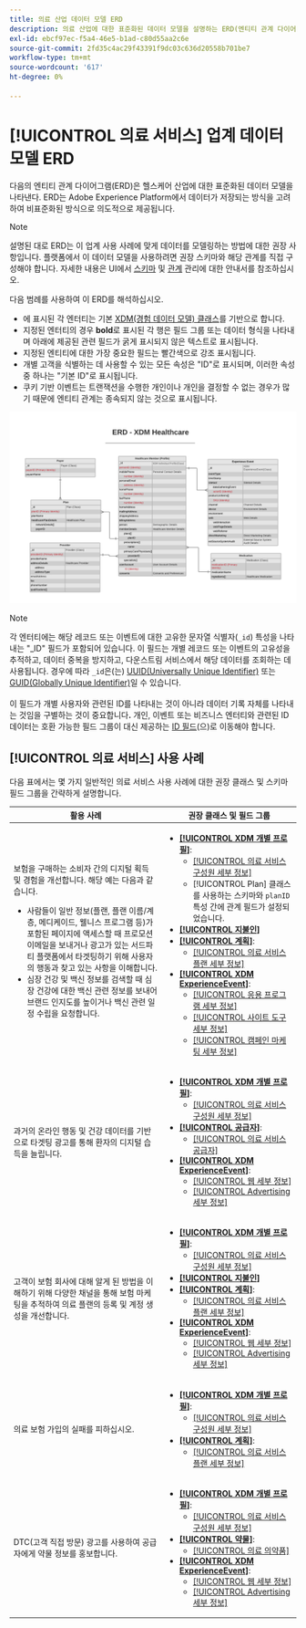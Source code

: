```yaml
---
title: 의료 산업 데이터 모델 ERD
description: 의료 산업에 대한 표준화된 데이터 모델을 설명하는 ERD(엔티티 관계 다이어그램)를 봅니다. 이 데이터 모델은 Adobe Experience Platform에서 사용하기 위해 XDM(Experience Data Model)과 호환됩니다.
exl-id: ebcf97ec-f5a4-46e5-b1ad-c80d55aa2c6e
source-git-commit: 2fd35c4ac29f43391f9dc03c636d20558b701be7
workflow-type: tm+mt
source-wordcount: '617'
ht-degree: 0%

---
```


# [!UICONTROL 의료 서비스] 업계 데이터 모델 ERD

다음의 엔티티 관계 다이어그램(ERD)은 헬스케어 산업에 대한 표준화된 데이터 모델을 나타낸다. ERD는 Adobe Experience Platform에서 데이터가 저장되는 방식을 고려하여 비표준화된 방식으로 의도적으로 제공됩니다.

>[!NOTE]
>
>설명된 대로 ERD는 이 업계 사용 사례에 맞게 데이터를 모델링하는 방법에 대한 권장 사항입니다. 플랫폼에서 이 데이터 모델을 사용하려면 권장 스키마와 해당 관계를 직접 구성해야 합니다. 자세한 내용은 UI에서 [스키마](../../ui/resources/schemas.md) 및 [관계](../../tutorials/relationship-ui.md) 관리에 대한 안내서를 참조하십시오.

다음 범례를 사용하여 이 ERD를 해석하십시오.

* 에 표시된 각 엔터티는 기본 [XDM(경험 데이터 모델) 클래스](../composition.md#class)를 기반으로 합니다.
* 지정된 엔터티의 경우 **bold**&#x200B;로 표시된 각 행은 필드 그룹 또는 데이터 형식을 나타내며 아래에 제공된 관련 필드가 굵게 표시되지 않은 텍스트로 표시됩니다.
* 지정된 엔티티에 대한 가장 중요한 필드는 빨간색으로 강조 표시됩니다.
* 개별 고객을 식별하는 데 사용할 수 있는 모든 속성은 &quot;ID&quot;로 표시되며, 이러한 속성 중 하나는 &quot;기본 ID&quot;로 표시됩니다.
* 쿠키 기반 이벤트는 트랜잭션을 수행한 개인이나 개인을 결정할 수 없는 경우가 많기 때문에 엔티티 관계는 종속되지 않는 것으로 표시됩니다.

![의료 산업 데이터 모델에 대한 엔터티 관계 다이어그램을 보여 주는 이미지](../../images/industries/healthcare.png)

>[!NOTE]
>
>각 엔터티에는 해당 레코드 또는 이벤트에 대한 고유한 문자열 식별자(`_id`) 특성을 나타내는 &quot;_ID&quot; 필드가 포함되어 있습니다. 이 필드는 개별 레코드 또는 이벤트의 고유성을 추적하고, 데이터 중복을 방지하고, 다운스트림 서비스에서 해당 데이터를 조회하는 데 사용됩니다. 경우에 따라 `_id`은(는) [UUID(Universally Unique Identifier)](https://tools.ietf.org/html/rfc4122) 또는 [GUID(Globally Unique Identifier)](https://docs.microsoft.com/en-us/dotnet/api/system.guid?view=net-5.0)일 수 있습니다.<br><br>이 필드가 개별 사용자와 관련된 ID를 나타내는 것이 아니라 데이터 기록 자체를 나타내는 것임을 구별하는 것이 중요합니다&#x200B;**.** 개인, 이벤트 또는 비즈니스 엔터티와 관련된 ID 데이터는 호환 가능한 필드 그룹이 대신 제공하는 [ID 필드](../composition.md#identity)(으)로 이동해야 합니다.

## [!UICONTROL 의료 서비스] 사용 사례

다음 표에서는 몇 가지 일반적인 의료 서비스 사용 사례에 대한 권장 클래스 및 스키마 필드 그룹을 간략하게 설명합니다.

| 활용 사례 | 권장 클래스 및 필드 그룹 |
| --- | --- |
| 보험을 구매하는 소비자 간의 디지털 획득 및 경험을 개선합니다. 해당 예는 다음과 같습니다. <ul><li>사람들이 일반 정보(플랜, 플랜 이름/계층, 메디케이드, 웰니스 프로그램 등)가 포함된 페이지에 액세스할 때 프로모션 이메일을 보내거나 광고가 있는 서드파티 플랫폼에서 타겟팅하기 위해 사용자의 행동과 찾고 있는 사항을 이해합니다.</li><li>심장 건강 및 백신 정보를 검색할 때 심장 건강에 대한 백신 관련 정보를 보내어 브랜드 인지도를 높이거나 백신 관련 일정 수립을 요청합니다.</li></ul> | <ul><li>**[[!UICONTROL XDM 개별 프로필]](../../classes/individual-profile.md)**:<ul><li>[[!UICONTROL 의료 서비스 구성원 세부 정보]](../../field-groups/profile/healthcare-member-details.md)</li><li>[!UICONTROL Plan] 클래스를 사용하는 스키마와 `planID` 특성 간에 관계 필드가 설정되었습니다.</li></ul></li><li>**[[!UICONTROL 지불인]](../../classes/payer.md)**</li><li>**[[!UICONTROL 계획]](../../classes/plan.md)**:<ul><li>[[!UICONTROL 의료 서비스 플랜 세부 정보]](../../field-groups/plan/healthcare-plan-details.md)</li></ul></li><li>**[[!UICONTROL XDM ExperienceEvent]](../../classes/experienceevent.md)**:<ul><li>[[!UICONTROL 응용 프로그램 세부 정보]](../../field-groups/event/application-details.md)</li><li>[[!UICONTROL 사이트 도구 세부 정보]](../../field-groups/event/sitetool-details.md)</li><li>[[!UICONTROL  캠페인 마케팅 세부 정보]](../../field-groups/event/campaign-marketing-details.md)</li></ul></li></ul> |
| 과거의 온라인 행동 및 건강 데이터를 기반으로 타겟팅 광고를 통해 환자의 디지털 습득을 늘립니다. | <ul><li>**[[!UICONTROL XDM 개별 프로필]](../../classes/individual-profile.md)**:<ul><li>[[!UICONTROL 의료 서비스 구성원 세부 정보]](../../field-groups/profile/healthcare-member-details.md)</li></ul></li><li>**[[!UICONTROL 공급자]](../../classes/provider.md)**:<ul><li>[[!UICONTROL 의료 서비스 공급자]](../../field-groups/provider/healthcare-provider.md)</li></ul></li><li>**[[!UICONTROL XDM ExperienceEvent]](../../classes/experienceevent.md)**:<ul><li>[[!UICONTROL 웹 세부 정보]](../../field-groups/event/web-details.md)</li><li>[[!UICONTROL Advertising 세부 정보]](../../field-groups/event/advertising-details.md)</li></ul></li></ul> |
| 고객이 보험 회사에 대해 알게 된 방법을 이해하기 위해 다양한 채널을 통해 보험 마케팅을 추적하여 의료 플랜의 등록 및 계정 생성을 개선합니다. | <ul><li>**[[!UICONTROL XDM 개별 프로필]](../../classes/individual-profile.md)**:<ul><li>[[!UICONTROL 의료 서비스 구성원 세부 정보]](../../field-groups/profile/healthcare-member-details.md)</li></ul></li><li>**[[!UICONTROL 지불인]](../../classes/payer.md)**</li><li>**[[!UICONTROL 계획]](../../classes/plan.md)**:<ul><li>[[!UICONTROL 의료 서비스 플랜 세부 정보]](../../field-groups/plan/healthcare-plan-details.md)</li></ul></li><li>**[[!UICONTROL XDM ExperienceEvent]](../../classes/experienceevent.md)**:<ul><li>[[!UICONTROL 웹 세부 정보]](../../field-groups/event/web-details.md)</li><li>[[!UICONTROL Advertising 세부 정보]](../../field-groups/event/advertising-details.md)</li></ul></li></ul> |
| 의료 보험 가입의 실패를 피하십시오. | <ul><li>**[[!UICONTROL XDM 개별 프로필]](../../classes/individual-profile.md)**:<ul><li>[[!UICONTROL 의료 서비스 구성원 세부 정보]](../../field-groups/profile/healthcare-member-details.md)</li></ul></li><li>**[[!UICONTROL 계획]](../../classes/plan.md)**:<ul><li>[[!UICONTROL 의료 서비스 플랜 세부 정보]](../../field-groups/plan/healthcare-plan-details.md)</li></ul></li></ul> |
| DTC(고객 직접 방문) 광고를 사용하여 공급자에게 약물 정보를 홍보합니다. | <ul><li>**[[!UICONTROL XDM 개별 프로필]](../../classes/individual-profile.md)**:<ul><li>[[!UICONTROL 의료 서비스 구성원 세부 정보]](../../field-groups/profile/healthcare-member-details.md)</li></ul></li><li>**[[!UICONTROL 약물]](../../classes/medication.md)**:<ul><li>[[!UICONTROL 의료 의약품]](../../field-groups/medication/healthcare-medication.md)</li></ul></li><li>**[[!UICONTROL XDM ExperienceEvent]](../../classes/experienceevent.md)**:<ul><li>[[!UICONTROL 웹 세부 정보]](../../field-groups/event/web-details.md)</li><li>[[!UICONTROL Advertising 세부 정보]](../../field-groups/event/advertising-details.md)</li></ul></li></ul> |
